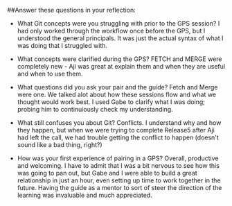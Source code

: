 ##Answer these questions in your reflection:

* What Git concepts were you struggling with prior to the GPS session?
I had only worked through the workflow once before the GPS, but I understood the general principals.  It was just the actual syntax of what I was doing that I struggled with.

* What concepts were clarified during the GPS?
FETCH and MERGE were completely new - Aji was great at explain them and when they are useful and when to use them.

* What questions did you ask your pair and the guide?  Fetch and Merge were one.  We talked alot about how these sessions flow and what we thought would work best.  I used Gabe to clarify what I was doing; probing him to continuiously check my understanding.

* What still confuses you about Git? Conflicts.  I understand why and how they happen, but when we were trying to complete Release5 after Aji had left the call, we had trouble getting the conflict to happen (doesn't sound like a bad thing, right?)

* How was your first experience of pairing in a GPS? Overall, productive and welcoming.  I have to admit that I was a bit nervous to see how this was going to pan out, but Gabe and I were able to build a great relationship in just an hour, even setting up time to work together in the future.  Having the guide as a mentor to sort of steer the direction of the learning was invaluable and much appreciated.